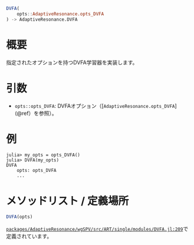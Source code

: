 ```julia
DVFA(
    opts::AdaptiveResonance.opts_DVFA
) -> AdaptiveResonance.DVFA

```

# 概要

指定されたオプションを持つDVFA学習器を実装します。

# 引数

  * `opts::opts_DVFA`: DVFAオプション（[`AdaptiveResonance.opts_DVFA`](@ref）を参照）。

# 例

```julia-repl
julia> my_opts = opts_DVFA()
julia> DVFA(my_opts)
DVFA
    opts: opts_DVFA
    ...
```

# メソッドリスト / 定義場所

```julia
DVFA(opts)
```

[`packages/AdaptiveResonance/wgSPV/src/ART/single/modules/DVFA.jl:209`](file:///home/terasaki/.julia/packages/AdaptiveResonance/wgSPV/src/ART/single/modules/DVFA.jl)で定義されています。
